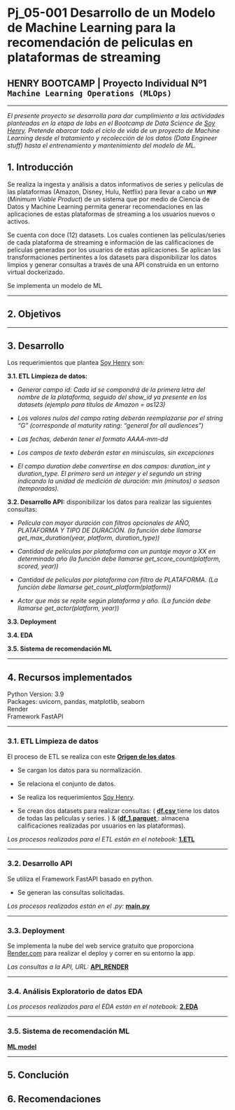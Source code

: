# <h1> Pj_05-001 Desarrollo de un Modelo de Machine Learning para la recomendación de peliculas en plataformas de streaming</h1> 
## **HENRY BOOTCAMP | Proyecto Individual Nº1** **`Machine Learning Operations (MLOps)`**
<hr>

*El presente proyecto se desarrolla para dar cumplimiento a las actividades planteadas en la etapa de labs en el Bootcamp de Data Science de [Soy Henry](https://www.soyhenry.com/). Pretende abarcar todo el ciclo de vida de un proyecto de Machine Learning  desde el tratamiento y recolección de los datos (Data Engineer stuff) hasta el entrenamiento y mantenimiento del modelo de ML.*<br>

## 1. Introducción

Se realiza la ingesta y análisis a datos informativos de series y películas de las plataformas (Amazon, Disney, Hulu, Netflix) para llevar a cabo un **`MVP`** (_Minimum Viable Product_) de un sistema que por medio de Ciencia de Datos y Machine Learning  permita generar recomendaciones en las aplicaciones de estas plataformas de streaming a los usuarios nuevos o activos. <br>

Se cuenta con doce (12) datasets. Los cuales contienen las películas/series de cada plataforma de streaming e información de las calificaciones de películas generadas por los usuarios de estas aplicaciones. Se aplican las transformaciones pertinentes a los datasets para disponibilizar los datos limpios y generar consultas a través de una API construida en un entorno virtual dockerizado.<br>

Se implementa un modelo de ML 

<hr>



## 2. Objetivos
<hr>

## 3. Desarrollo

Los requerimientos que plantea [Soy Henry](https://www.soyhenry.com/) son:<br>

**3.1. ETL Limpieza de datos:**

* *Generar campo id: Cada id se compondrá de la primera letra del nombre de la plataforma, seguido del show_id ya presente en los datasets (ejemplo para títulos de Amazon = as123)*

* *Los valores nulos del campo rating deberán reemplazarse por el string “G” (corresponde al maturity rating: “general for all audiences”)*

* *Las fechas, deberán tener el formato AAAA-mm-dd*

* *Los campos de texto deberán estar en minúsculas, sin excepciones*

* *El campo duration debe convertirse en dos campos: duration_int y duration_type. El primero será un integer y el segundo un string indicando la unidad de medición de duración: min (minutos) o season (temporadas).*


**3.2. Desarrollo API:**  disponibilizar los datos para realizar las siguientes consultas:

* *Película con mayor duración con filtros opcionales de AÑO, PLATAFORMA Y TIPO DE DURACIÓN. (la función debe llamarse get_max_duration(year, platform, duration_type))*

* *Cantidad de películas por plataforma con un puntaje mayor a XX en determinado año (la función debe llamarse get_score_count(platform, scored, year))*

* *Cantidad de películas por plataforma con filtro de PLATAFORMA. (La función debe llamarse get_count_platform(platform))*

* *Actor que más se repite según plataforma y año. (La función debe llamarse get_actor(platform, year))*

**3.3. Deployment**

**3.4. EDA**

**3.5. Sistema de recomendación ML**
<hr>


## 4. Recursos implementados

Python Version: 3.9<br>
Packages: uvicorn, pandas, matplotlib, seaborn<br>
Render<br>
Framework FastAPI <hr>

### 3.1. ETL Limpieza de datos

El proceso de ETL se realiza con este [**Origen de los datos**](https://drive.google.com/drive/folders/1_aDmVMpuOBCjlyEr86vpNFoYGloQ0bB9?usp=sharing).<br>

- Se cargan los datos para su normalización.<br>

- Se relaciona el conjunto de datos.<br>

- Se realiza los requerimientos [Soy Henry](https://www.soyhenry.com/).<br>

- Se crean dos datasets para realizar consultas: ( [**df.csv** ](https://github.com/jospinoponce/ModeloRecomiendaPeliculas/blob/main/Datasets/df.csv) tiene los datos de todas las peliculas y series. ) & ([**df_1.parquet** ](https://github.com/jospinoponce/ModeloRecomiendaPeliculas/blob/main/Datasets/df_1.parquet): almacena calificaciones realizadas por usuarios en las plataformas).<br>

*Los procesos realizados para el ETL están en el notebook:* [**1.ETL**](https://github.com/jospinoponce/ModeloRecomiendaPeliculas/blob/main/Notebooks/1.ETL_report.ipynb)<hr>


### 3.2. Desarrollo API

Se utiliza el Framework FastAPI basado en python.<br>

- Se generan las consultas solicitadas.<br>

*Los procesos realizados están en el .py:* [**main.py**](https://github.com/jospinoponce/ModeloRecomiendaPeliculas/blob/main/main.py)
<hr>


### 3.3. Deployment

Se implementa la nube del web service gratuito que proporciona [Render.com](https://render.com/) para realizar el deploy y correr en su entorno la app.<br> 

*Las consultas a la API, URL:* [**API_RENDER**](https://consultas-api-peliculas-3.onrender.com)<br>
 <hr>

### 3.4. Análisis Exploratorio de datos EDA

*Los procesos realizados para el EDA están en el notebook:* [**2.EDA**](https://github.com/jospinoponce/ModeloRecomiendaPeliculas/blob/main/Notebooks/2.EDA_report.ipynb)<hr>

### 3.5. Sistema de recomendación ML

[**ML model**](https://github.com/jospinoponce/MLmodelRecomendacionPeliculas/blob/main/Notebooks/ML_model.ipynb)
<hr>

## 5. Conclución
## 6. Recomendaciones
